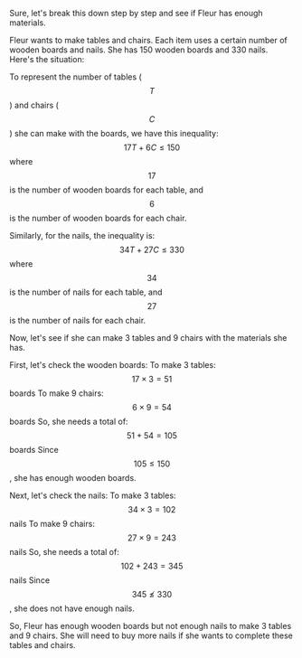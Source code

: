Sure, let's break this down step by step and see if Fleur has enough materials. 

Fleur wants to make tables and chairs. Each item uses a certain number of wooden boards and nails. She has 150 wooden boards and 330 nails. Here's the situation:

To represent the number of tables ($$T$$) and chairs ($$C$$) she can make with the boards, we have this inequality:
$$ 17T + 6C \leq 150 $$
where $$17$$ is the number of wooden boards for each table, and $$6$$ is the number of wooden boards for each chair.

Similarly, for the nails, the inequality is:
$$ 34T + 27C \leq 330 $$
where $$34$$ is the number of nails for each table, and $$27$$ is the number of nails for each chair.

Now, let's see if she can make 3 tables and 9 chairs with the materials she has.

First, let's check the wooden boards:
To make 3 tables: $$17 \times 3 = 51$$ boards
To make 9 chairs: $$6 \times 9 = 54$$ boards
So, she needs a total of:
$$ 51 + 54 = 105 $$ boards
Since $$ 105 \leq 150 $$, she has enough wooden boards.

Next, let's check the nails:
To make 3 tables: $$34 \times 3 = 102$$ nails
To make 9 chairs: $$27 \times 9 = 243$$ nails
So, she needs a total of:
$$ 102 + 243 = 345 $$ nails
Since $$ 345 \nleq 330 $$, she does not have enough nails.

So, Fleur has enough wooden boards but not enough nails to make 3 tables and 9 chairs. She will need to buy more nails if she wants to complete these tables and chairs.